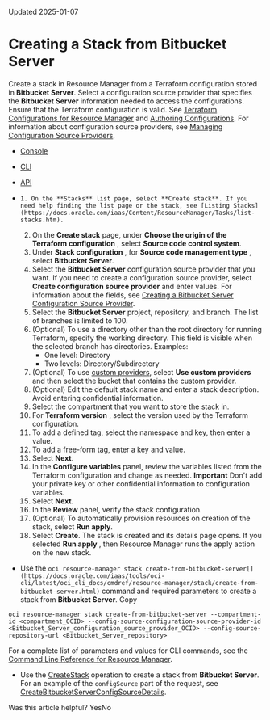 Updated 2025-01-07
# Creating a Stack from **Bitbucket Server**
Create a stack in Resource Manager from a Terraform configuration stored in **Bitbucket Server**. Select a configuration source provider that specifies the **Bitbucket Server** information needed to access the configurations.
Ensure that the Terraform configuration is valid. See [Terraform Configurations for Resource Manager](https://docs.oracle.com/en-us/iaas/Content/ResourceManager/Concepts/terraformconfigresourcemanager.htm#top "Review requirements and recommendations for Terraform configurations used with Resource Manager. Use Terraform and Resource Manager to install, configure, and manage resources using the infrastructure-as-code model.") and [Authoring Configurations](https://docs.oracle.com/en-us/iaas/Content/ResourceManager/Concepts/authoring-configurations.htm#top "Write a Terraform configuration to describe infrastructure using the HashiCorp Configuration Language format \(HCL\).").
For information about configuration source providers, see [Managing Configuration Source Providers](https://docs.oracle.com/en-us/iaas/Content/ResourceManager/Tasks/managingconfigurationsourceproviders.htm#top "Remotely store Terraform configurations using configuration source providers in Resource Manager.").
  * [Console](https://docs.oracle.com/en-us/iaas/Content/ResourceManager/Tasks/create-stack-bitbucket-server.htm)
  * [CLI](https://docs.oracle.com/en-us/iaas/Content/ResourceManager/Tasks/create-stack-bitbucket-server.htm)
  * [API](https://docs.oracle.com/en-us/iaas/Content/ResourceManager/Tasks/create-stack-bitbucket-server.htm)


  *     1. On the **Stacks** list page, select **Create stack**. If you need help finding the list page or the stack, see [Listing Stacks](https://docs.oracle.com/iaas/Content/ResourceManager/Tasks/list-stacks.htm).
    2. On the **Create stack** page, under **Choose the origin of the Terraform configuration** , select **Source code control system**.
    3. Under **Stack configuration** , for **Source code management type** , select **Bitbucket Server**.
    4. Select the **Bitbucket Server** configuration source provider that you want.
If you need to create a configuration source provider, select **Create configuration source provider** and enter values. For information about the fields, see [Creating a Bitbucket Server Configuration Source Provider](https://docs.oracle.com/en-us/iaas/Content/ResourceManager/Tasks/create-csp-bb-server.htm#top "Create a configuration source provider in Resource Manager from Bitbucket Server.").
    5. Select the **Bitbucket Server** project, repository, and branch. The list of branches is limited to 100.
    6. (Optional) To use a directory other than the root directory for running Terraform, specify the working directory. This field is visible when the selected branch has directories. Examples:
       * One level: Directory
       * Two levels: Directory/Subdirectory
    7. (Optional) To use [custom providers](https://docs.oracle.com/en-us/iaas/Content/ResourceManager/Tasks/update-stack-custom-providers.htm#top "Update a stack to fetch custom providers from Object Storage buckets."), select **Use custom providers** and then select the bucket that contains the custom provider.
    8. (Optional) Edit the default stack name and enter a stack description. Avoid entering confidential information.
    9. Select the compartment that you want to store the stack in.
    10. For **Terraform version** , select the version used by the Terraform configuration.
    11. To add a defined tag, select the namespace and key, then enter a value.
    12. To add a free-form tag, enter a key and value.
    13. Select **Next**.
    14. In the **Configure variables** panel, review the variables listed from the Terraform configuration and change as needed.
**Important** Don't add your private key or other confidential information to configuration variables. 
    15. Select **Next**.
    16. In the **Review** panel, verify the stack configuration.
    17. (Optional) To automatically provision resources on creation of the stack, select **Run apply**.
    18. Select **Create**.
The stack is created and its details page opens.
If you selected **Run apply** , then Resource Manager runs the apply action on the new stack.
  * Use the `oci resource-manager stack create-from-bitbucket-server[](https://docs.oracle.com/iaas/tools/oci-cli/latest/oci_cli_docs/cmdref/resource-manager/stack/create-from-bitbucket-server.html)` command and required parameters to create a stack from **Bitbucket Server**.
Copy
```
oci resource-manager stack create-from-bitbucket-server --compartment-id <compartment_OCID> --config-source-configuration-source-provider-id <Bitbucket_Server_configuration_source_provider_OCID> --config-source-repository-url <Bitbucket_Server_repository>
```

For a complete list of parameters and values for CLI commands, see the [Command Line Reference for Resource Manager](https://docs.oracle.com/iaas/tools/oci-cli/latest/oci_cli_docs/cmdref/resource-manager.html).
  * Use the [CreateStack](https://docs.oracle.com/iaas/api/#/en/resourcemanager/latest/Stack/CreateStack) operation to create a stack from **Bitbucket Server**.
For an example of the `configSource` part of the request, see [CreateBitbucketServerConfigSourceDetails](https://docs.oracle.com/iaas/api/#/en/resourcemanager/latest/datatypes/CreateBitbucketServerConfigSourceDetails).


Was this article helpful?
YesNo

